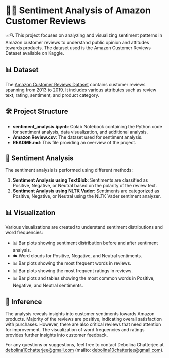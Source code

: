 # 🌟✨ Sentiment Analysis of Amazon Customer Reviews

📈🔍 This project focuses on analyzing and visualizing sentiment patterns in Amazon customer reviews to understand public opinion and attitudes towards products. The dataset used is the Amazon Customer Reviews Dataset available on Kaggle.

## 📊 Dataset

The [Amazon Customer Reviews Dataset](https://www.kaggle.com/datasets/thedevastator/amazon-customer-reviews-with-2013-2019-sentiment) contains customer reviews spanning from 2013 to 2019. It includes various attributes such as review text, rating, sentiment, and product category.

## 🛠️ Project Structure

- **sentiment_analysis.ipynb**: Colab Notebook containing the Python code for sentiment analysis, data visualization, and additional analysis.
- **Amazon Review.csv**: The dataset used for sentiment analysis.
- **README.md**: This file providing an overview of the project.

## 💬 Sentiment Analysis

The sentiment analysis is performed using different methods:

1. **Sentiment Analysis using TextBlob**: Sentiments are classified as Positive, Negative, or Neutral based on the polarity of the review text.
2. **Sentiment Analysis using NLTK Vader**: Sentiments are categorized as Positive, Negative, or Neutral using the NLTK Vader sentiment analyzer.

## 📊 Visualization

Various visualizations are created to understand sentiment distributions and word frequencies:

- 📊 Bar plots showing sentiment distribution before and after sentiment analysis.
- ☁️ Word clouds for Positive, Negative, and Neutral sentiments.
- 📊 Bar plots showing the most frequent words in reviews.
- 📊 Bar plots showing the most frequent ratings in reviews.
- 📊 Bar plots and tables showing the most common words in Positive, Negative, and Neutral sentiments.

## 🧠 Inference

The analysis reveals insights into customer sentiments towards Amazon products. Majority of the reviews are positive, indicating overall satisfaction with purchases. However, there are also critical reviews that need attention for improvement. The visualization of word frequencies and ratings provides further insights into customer feedback.

For any questions or suggestions, feel free to contact Debolina Chatterjee at debolina10chatterjee@gmail.com  (mailto:  debolina10chatterjee@gmail.com).
